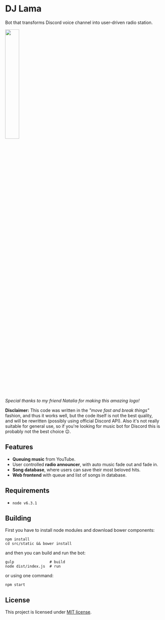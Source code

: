 # DJ Lama
Bot that transforms Discord voice channel into user-driven radio station.

<img src="https://cdn.rawgit.com/Deseteral/dj-lama/master/res/logo.svg" width="30%" height="30%">

*Special thanks to my friend Natalia for making this amazing logo!*

**Disclaimer:** This code was written in the *"move fast and break things"*
fashion, and thus it works well, but the code itself is not the best quality,
and will be rewritten (possibly using official Discord API). Also it's not
really suitable for general use, so if you're looking for music bot for Discord
this is probably not the best choice :wink:.

## Features
* **Queuing music** from YouTube.
* User controlled **radio announcer**, with auto music fade out and fade in.
* **Song database**, where users can save their most beloved hits.
* **Web frontend** with queue and list of songs in database.

## Requirements
* `node v6.3.1`

## Building
First you have to install node modules and download bower components:
```
npm install
cd src/static && bower install
```

and then you can build and run the bot:
```
gulp                # build
node dist/index.js  # run
```
or using one command:
```
npm start
```

## License
This project is licensed under [MIT license](LICENSE).
